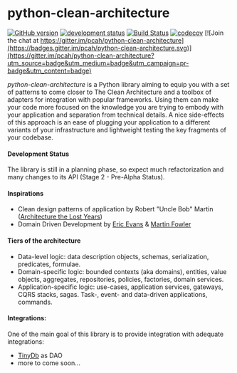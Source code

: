# python-clean-architecture
[![GitHub version](https://badge.fury.io/gh/pcah%2Fpython-clean-architecture.svg)](https://badge.fury.io/gh/pcah%2Fpython-clean-architecture)
[![development status](https://img.shields.io/badge/development%20status-pre--alpha-orange.svg)](https://pypi.org/project/python-clean-architecture/)
[![Build Status](https://travis-ci.org/pcah/python-clean-architecture.svg?branch=master)](https://travis-ci.org/pcah/python-clean-architecture) 
[![codecov](https://codecov.io/gh/pcah/python-clean-architecture/branch/master/graph/badge.svg)](https://codecov.io/gh/pcah/python-clean-architecture) [![Join the chat at https://gitter.im/pcah/python-clean-architecture](https://badges.gitter.im/pcah/python-clean-architecture.svg)](https://gitter.im/pcah/python-clean-architecture?utm_source=badge&utm_medium=badge&utm_campaign=pr-badge&utm_content=badge)

*python-clean-architecture* is a Python library aiming to equip you with a set of patterns to come closer to The Clean Architecture and a toolbox of adapters for integration with popular frameworks. Using them can make your code more focused on the knowledge you are trying to embody with your application and separation from technical details. A nice side-effects of this approach is an ease of plugging your application to a different variants of your infrastructure and lightweight testing the key fragments of your codebase.

#### Development Status

The library is still in a planning phase, so expect much refactorization and many changes to its API (Stage 2 - Pre-Alpha Status).

#### Inspirations

* Clean design patterns of application by Robert "Uncle Bob" Martin ([Architecture the Lost Years](http://www.youtube.com/watch?v=WpkDN78P884))
* Domain Driven Development by [Eric Evans](http://dddcommunity.org/book/evans_2003/) & [Martin Fowler](https://martinfowler.com/books/eaa.html)

#### Tiers of the architecture

* Data-level logic: data description objects, schemas, serialization, predicates, formulae.
* Domain-specific logic: bounded contexts (aka domains), entities, value objects, aggregates, repositories, policies, factories, domain services.
* Application-specific logic: use-cases, application services, gateways, CQRS stacks, sagas. Task-, event- and data-driven applications, commands.

#### Integrations:

One of the main goal of this library is to provide integration with adequate integrations: 

  * [TinyDb](https://tinydb.readthedocs.io) as DAO
  * more to come soon...